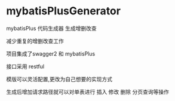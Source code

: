 # mybatisPlusGenerator
mybatisPlus 代码生成器 生成增删改查

减少重复的增删改查工作

项目集成了swagger2 和 mybatisPlus  

接口采用 restful 

模版可以灵活配置,更改为自己想要的实现方式

生成后增加请求路径就可以对单表进行  插入 修改 删除 分页查询等操作
